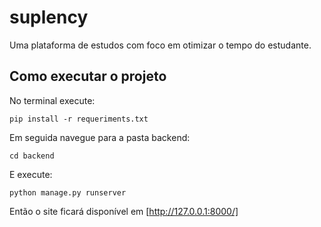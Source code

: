 # suplency
Uma plataforma de estudos com foco em otimizar o tempo do estudante.

## Como executar o projeto

No terminal execute:
```
pip install -r requeriments.txt
```

Em seguida navegue para a pasta backend:
```
cd backend
```

E execute:
```
python manage.py runserver
```

Então o site ficará disponível em [http://127.0.0.1:8000/]
